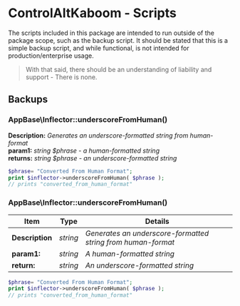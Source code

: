 # ControlAltKaboom - Scripts

The scripts included in this package are intended to run outside of the package scope, such as the backup script. It should be stated that this is a simple backup script, and while functional, is not intended for production/enterprise usage.

> With that said, there should be an understanding of liability and support - There is none.

## Backups

### AppBase\Inflector::underscoreFromHuman()
**Description:** *Generates an underscore-formatted string from human-format*  
**param1:** *string $phrase - a human-formatted string*  
**returns:** *string $phrase - an underscore-formatted string*  
```php
$phrase= "Converted From Human Format";
print $inflector->underscoreFromHuman( $phrase );
// prints "converted_from_human_format"
```

### AppBase\Inflector::underscoreFromHuman()
| Item | Type | Details |
|------|------|---------|
|**Description**|*string*| *Generates an underscore-formatted string from human-format*|
|**param1:**|*string*| *A human-formatted string*|  
|**return:**|*string*| *An underscore-formatted string*|
```php
$phrase= "Converted From Human Format";
print $inflector->underscoreFromHuman( $phrase );
// prints "converted_from_human_format"
```



